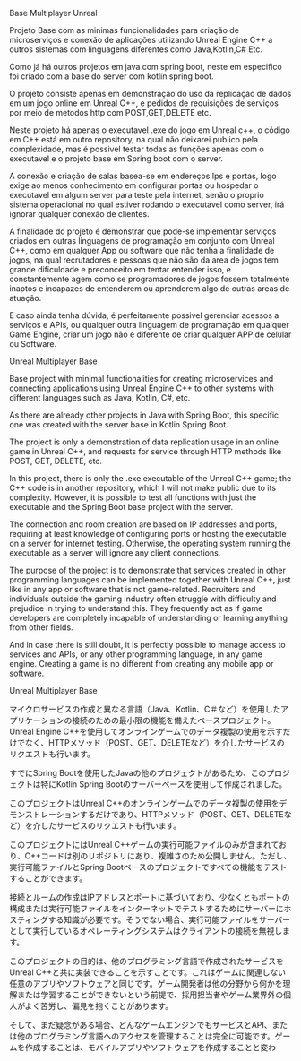 Base Multiplayer Unreal

Projeto Base com as minimas funcionalidades para criação de microserviços e conexão de aplicações utilizando Unreal Engine C++ a outros sistemas com linguagens diferentes como Java,Kotlin,C# Etc.

Como já há outros projetos em java com spring boot, neste em especifico foi criado com a base do server com kotlin spring boot.

O projeto consiste apenas em demonstração do uso da replicação de dados em um jogo online em Unreal C++, e pedidos de requisições de serviços por meio de metodos http com POST,GET,DELETE etc.

Neste projeto há apenas o executavel .exe do jogo em Unreal c++, o código em C++ está em outro repository, na qual não deixarei publico pela complexidade, mas é possivel testar todas as funções apenas com o executavel e o projeto base em Spring boot com o server.

A conexão e criação de salas basea-se em endereços Ips e portas, logo exige ao menos conhecimento em configurar portas ou hospedar o executavel em algum server para teste pela internet, senão o proprio sistema operacional no qual estiver rodando o executavel como server, irá ignorar qualquer conexão de clientes.

A finalidade do projeto é demonstrar que pode-se implementar serviços criados em outras linguagens de programação em conjunto com Unreal C++, como em qualquer App ou software que não tenha a finalidade de jogos, na qual recrutadores e pessoas que não são da area de jogos tem grande dificuldade e preconceito em tentar entender isso, e constantemente agem como se programadores de jogos fossem totalmente inaptos e incapazes de entenderem ou aprenderem algo de outras areas de atuação.

E caso ainda tenha dúvida, é perfeitamente possivel gerenciar acessos a serviços e APIs, ou qualquer outra linguagem de programação em qualquer Game Engine, criar um jogo não é diferente de criar qualquer APP de celular ou Software.



Unreal Multiplayer Base

Base project with minimal functionalities for creating microservices and connecting applications using Unreal Engine C++ to other systems with different languages such as Java, Kotlin, C#, etc.

As there are already other projects in Java with Spring Boot, this specific one was created with the server base in Kotlin Spring Boot.

The project is only a demonstration of data replication usage in an online game in Unreal C++, and requests for service through HTTP methods like POST, GET, DELETE, etc.

In this project, there is only the .exe executable of the Unreal C++ game; the C++ code is in another repository, which I will not make public due to its complexity. However, it is possible to test all functions with just the executable and the Spring Boot base project with the server.

The connection and room creation are based on IP addresses and ports, requiring at least knowledge of configuring ports or hosting the executable on a server for internet testing. Otherwise, the operating system running the executable as a server will ignore any client connections.

The purpose of the project is to demonstrate that services created in other programming languages can be implemented together with Unreal C++, just like in any app or software that is not game-related. Recruiters and individuals outside the gaming industry often struggle with difficulty and prejudice in trying to understand this. They frequently act as if game developers are completely incapable of understanding or learning anything from other fields.

And in case there is still doubt, it is perfectly possible to manage access to services and APIs, or any other programming language, in any game engine. Creating a game is no different from creating any mobile app or software.


Unreal Multiplayer Base

マイクロサービスの作成と異なる言語（Java、Kotlin、C＃など）を使用したアプリケーションの接続のための最小限の機能を備えたベースプロジェクト。 Unreal Engine C++を使用してオンラインゲームでのデータ複製の使用を示すだけでなく、HTTPメソッド（POST、GET、DELETEなど）を介したサービスのリクエストも行います。

すでにSpring Bootを使用したJavaの他のプロジェクトがあるため、このプロジェクトは特にKotlin Spring Bootのサーバーベースを使用して作成されました。

このプロジェクトはUnreal C++のオンラインゲームでのデータ複製の使用をデモンストレーションするだけであり、HTTPメソッド（POST、GET、DELETEなど）を介したサービスのリクエストも行います。

このプロジェクトにはUnreal C++ゲームの実行可能ファイルのみが含まれており、C++コードは別のリポジトリにあり、複雑さのため公開しません。ただし、実行可能ファイルとSpring Bootベースのプロジェクトですべての機能をテストすることができます。

接続とルームの作成はIPアドレスとポートに基づいており、少なくともポートの構成または実行可能ファイルをインターネットでテストするためにサーバーにホスティングする知識が必要です。そうでない場合、実行可能ファイルをサーバーとして実行しているオペレーティングシステムはクライアントの接続を無視します。

このプロジェクトの目的は、他のプログラミング言語で作成されたサービスをUnreal C++と共に実装できることを示すことです。これはゲームに関連しない任意のアプリやソフトウェアと同じです。ゲーム開発者は他の分野から何かを理解または学習することができないという前提で、採用担当者やゲーム業界外の個人がよく苦労し、偏見を抱くことがあります。

そして、まだ疑念がある場合、どんなゲームエンジンでもサービスとAPI、または他のプログラミング言語へのアクセスを管理することは完全に可能です。ゲームを作成することは、モバイルアプリやソフトウェアを作成することと変わ


